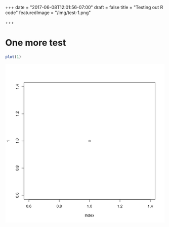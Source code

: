 +++
date = "2017-06-08T12:01:56-07:00"
draft = false
title = "Testing out R code"
featuredImage = "/img/test-1.png"

+++

# One more test


```r
plot(1)
```

![plot of chunk test](/img/test-1.png)
